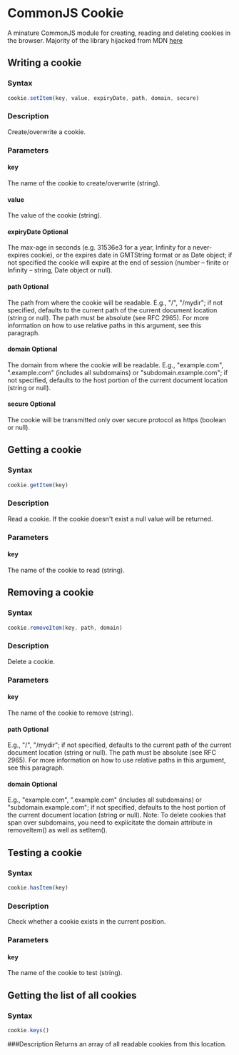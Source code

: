 # CommonJS Cookie

A minature CommonJS module for creating, reading and deleting cookies in the browser. Majority of the library hijacked from MDN [here](https://developer.mozilla.org/en-US/docs/Web/API/document.cookie#A_little_framework.3A_a_complete_cookies_reader.2Fwriter_with_full_unicode_support)

## Writing a cookie

### Syntax
```javascript
cookie.setItem(key, value, expiryDate, path, domain, secure)
```

### Description
Create/overwrite a cookie.

### Parameters
#### key
The name of the cookie to create/overwrite (string).
#### value
The value of the cookie (string).
#### expiryDate Optional
The max-age in seconds (e.g. 31536e3 for a year, Infinity for a never-expires cookie), or the expires date in GMTString format or as Date object; if not specified the cookie will expire at the end of session (number – finite or Infinity – string, Date object or null).
#### path Optional
The path from where the cookie will be readable. E.g., "/", "/mydir"; if not specified, defaults to the current path of the current document location (string or null). The path must be absolute (see RFC 2965). For more information on how to use relative paths in this argument, see this paragraph.
#### domain Optional
The domain from where the cookie will be readable. E.g., "example.com", ".example.com" (includes all subdomains) or "subdomain.example.com"; if not specified, defaults to the host portion of the current document location (string or null).
#### secure Optional
The cookie will be transmitted only over secure protocol as https (boolean or null).

## Getting a cookie

### Syntax
```javascript
cookie.getItem(key)
```

### Description
Read a cookie. If the cookie doesn't exist a null value will be returned.

### Parameters
#### key
The name of the cookie to read (string).

## Removing a cookie

### Syntax
```javascript
cookie.removeItem(key, path, domain)
```

### Description
Delete a cookie.

### Parameters
#### key
The name of the cookie to remove (string).
#### path Optional
E.g., "/", "/mydir"; if not specified, defaults to the current path of the current document location (string or null). The path must be absolute (see RFC 2965). For more information on how to use relative paths in this argument, see this paragraph.
#### domain Optional
E.g., "example.com", ".example.com" (includes all subdomains) or "subdomain.example.com"; if not specified, defaults to the host portion of the current document location (string or null).
Note: To delete cookies that span over subdomains, you need to explicitate the domain attribute in removeItem() as well as setItem().

## Testing a cookie

### Syntax
```javascript
cookie.hasItem(key)
```

### Description
Check whether a cookie exists in the current position.

### Parameters
#### key
The name of the cookie to test (string).

## Getting the list of all cookies

### Syntax
```javascript
cookie.keys()
```

###Description
Returns an array of all readable cookies from this location.